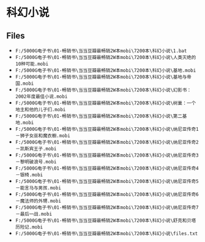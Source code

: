 # 科幻小说

## Files

- `F:/5000G电子书\01-畅销书\当当豆瓣最畅销2W本mobi\7200本\科幻小说\1.bat`
- `F:/5000G电子书\01-畅销书\当当豆瓣最畅销2W本mobi\7200本\科幻小说\人类灭绝的10种可能.mobi`
- `F:/5000G电子书\01-畅销书\当当豆瓣最畅销2W本mobi\7200本\科幻小说\基地.mobi`
- `F:/5000G电子书\01-畅销书\当当豆瓣最畅销2W本mobi\7200本\科幻小说\基地与帝国.mobi`
- `F:/5000G电子书\01-畅销书\当当豆瓣最畅销2W本mobi\7200本\科幻小说\幻影书：2002年度最佳小说.mobi`
- `F:/5000G电子书\01-畅销书\当当豆瓣最畅销2W本mobi\7200本\科幻小说\树巢：一个地主和他的儿子们.mobi`
- `F:/5000G电子书\01-畅销书\当当豆瓣最畅销2W本mobi\7200本\科幻小说\第二基地.mobi`
- `F:/5000G电子书\01-畅销书\当当豆瓣最畅销2W本mobi\7200本\科幻小说\纳尼亚传奇1－狮子女巫和魔衣橱.mobi`
- `F:/5000G电子书\01-畅销书\当当豆瓣最畅销2W本mobi\7200本\科幻小说\纳尼亚传奇2－凯斯宾王子.mobi`
- `F:/5000G电子书\01-畅销书\当当豆瓣最畅销2W本mobi\7200本\科幻小说\纳尼亚传奇3－黎明破浪号.mobi`
- `F:/5000G电子书\01-畅销书\当当豆瓣最畅销2W本mobi\7200本\科幻小说\纳尼亚传奇4－银椅.mobi`
- `F:/5000G电子书\01-畅销书\当当豆瓣最畅销2W本mobi\7200本\科幻小说\纳尼亚传奇5－能言马与男孩.mobi`
- `F:/5000G电子书\01-畅销书\当当豆瓣最畅销2W本mobi\7200本\科幻小说\纳尼亚传奇6－魔法师的外甥.mobi`
- `F:/5000G电子书\01-畅销书\当当豆瓣最畅销2W本mobi\7200本\科幻小说\纳尼亚传奇7－最后一战.mobi`
- `F:/5000G电子书\01-畅销书\当当豆瓣最畅销2W本mobi\7200本\科幻小说\舒克和贝塔历险记.mobi`
- `F:/5000G电子书\01-畅销书\当当豆瓣最畅销2W本mobi\7200本\科幻小说\files.txt`
